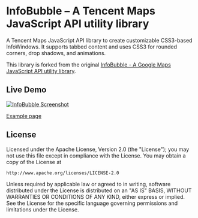 InfoBubble – A Tencent Maps JavaScript API utility library
==============

A Tencent Maps JavaScript API library to create customizable CSS3-based InfoWindows. It supports tabbed content and uses CSS3 for rounded corners, drop shadows, and animations.

This library is forked from the original [InfoBubble - A Google Maps JavaScript API utility library](https://github.com/googlemaps/js-info-bubble/).

## Live Demo

[![InfoBubble Screenshot](https://jasonwzs.github.io/js-info-bubble/screenshot.png)](https://jasonwzs.github.io/js-info-bubble/examples/example.html)

[Example page](https://jasonwzs.github.io/js-info-bubble/examples/example.html)

## License

Licensed under the Apache License, Version 2.0 (the "License");
you may not use this file except in compliance with the License.
You may obtain a copy of the License at

    http://www.apache.org/licenses/LICENSE-2.0

Unless required by applicable law or agreed to in writing, software
distributed under the License is distributed on an "AS IS" BASIS,
WITHOUT WARRANTIES OR CONDITIONS OF ANY KIND, either express or implied.
See the License for the specific language governing permissions and
limitations under the License.
